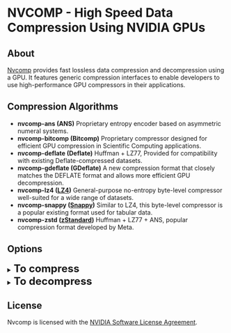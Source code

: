 # NVCOMP - High Speed Data Compression Using NVIDIA GPUs

## About
[Nvcomp](https://developer.nvidia.com/nvcomp) provides fast lossless data compression and decompression using a GPU. It features generic compression interfaces to enable developers to use high-performance GPU compressors in their applications.

## Compression Algorithms
* **nvcomp-ans (ANS)**
 Proprietary entropy encoder based on asymmetric numeral systems.
* **nvcomp-bitcomp (Bitcomp)**
 Proprietary compressor designed for efficient GPU compression in Scientific Computing applications.
* **nvcomp-deflate (Deflate)**
 Huffman + LZ77, Provided for compatibility with existing Deflate-compressed datasets.
* **nvcomp-gdeflate (GDeflate)**
 A new compression format that closely matches the DEFLATE format and allows more efficient GPU decompression.
* **nvcomp-lz4 ([LZ4](https://github.com/lz4/lz4))**
 General-purpose no-entropy byte-level compressor well-suited for a wide range of datasets.
* **nvcomp-snappy ([Snappy](https://github.com/google/snappy))**
 Similar to LZ4, this byte-level compressor is a popular existing format used for tabular data.
* **nvcomp-zstd ([zStandard](https://github.com/facebook/zstd))**
 Huffman + LZ77 + ANS, popular compression format developed by Meta.

## Options
<details><summary><b><font size="+2">To compress</font></b></summary>
<details><summary><b>nvcomp-bitcomp</b></summary>

  * **Compression level** - (integer, 0-1, default 0)
    * **0** - obtains the fastest compression.
    * **1** - obtains the highest compression ratio.
  * **Flags** - (integer, 0-8, default 0)
    * **0 - Char.**
    * **1 - Unsigned Char.**
    * **2 - Short.**
    * **3 - Unsigned Short.**
    * **4 - Int.**
    * **5 - Unsigned Int.**
    * **6 - Long Long.**
    * **7 - Unsigned Long Long.**
    * **8 - Bits.**
</details>

<details><summary><b>nvcomp-deflate</b></summary>

  * **Compression level** - (integer, 0-1, default 0)
    * **0** - obtains the fastest compression.
    * **1** - obtains the highest compression ratio.
  * **Chunk size** - (integer, 12-16, default 12)
    * Bits used to indicate the size of slices to compress.
</details>

<details><summary><b>nvcomp-gdeflate</b></summary>

  * **Compression level** - (integer, 0-2, default 0)
    * **0** - obtains the fastest compression.
    * **2** - obtains the highest compression ratio.
  * **Chunk size** - (integer, 12-16, default 12)
    * Bits used to indicate the size of slices to compress.
</details>

<details><summary><b>nvcomp-lz4</b></summary>

  * **Flags** - (integer, 0-6, default 0)
    * **0 - Char.**
    * **1 - Unsigned Char.**
    * **2 - Short.**
    * **3 - Unsigned Short.**
    * **4 - Int.**
    * **5 - Unsigned Int.**
    * **6 - Bits.**
  * **Chunk size** - (integer, 12-24, default 12)
    * Bits used to indicate the size of slices to compress.
</details>

<details><summary><b>nvcomp-snappy</b></summary>

  * **Chunk size** - (integer, 12-24, default 12)
    * Bits used to indicate the size of slices to compress.
</details>

<details><summary><b>nvcomp-zstd</b></summary>

  * **Chunk size** - (integer, 12-16, default 12)
    * Bits used to indicate the size of slices to compress.
</details>
</details>

<details><summary><b><font size="+2">To decompress</font></b></summary>
<details><summary><b>nvcomp-deflate</b></summary>

  * **Chunk size** - (integer, 12-16, default 12)
    * Bits used to indicate the size of slices to compress.
</details>

<details><summary><b>nvcomp-gdeflate</b></summary>

  * **Chunk size** - (integer, 12-16, default 12)
    * Bits used to indicate the size of slices to compress.
</details>

<details><summary><b>nvcomp-lz4</b></summary>

  * **Chunk size** - (integer, 12-24, default 12)
    * Bits used to indicate the size of slices to compress.
</details>

<details><summary><b>nvcomp-snappy</b></summary>

  * **Chunk size** - (integer, 12-24, default 12)
    * Bits used to indicate the size of slices to compress.
</details>

<details><summary><b>nvcomp-zstd</b></summary>

  * **Chunk size** - (integer, 12-16, default 12)
    * Bits used to indicate the size of slices to compress.
</details>
</details>

## License
Nvcomp is licensed with the [NVIDIA Software License Agreement](https://developer.download.nvidia.com/compute/nvcomp/2.3/LICENSE.txt).